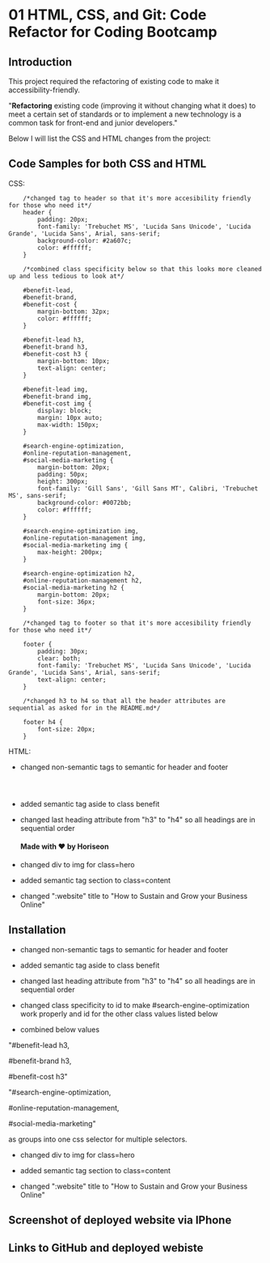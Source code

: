 # 01 HTML, CSS, and Git: Code Refactor for Coding Bootcamp

## Introduction

This project required the refactoring of existing code to make it accessibility-friendly.

"**Refactoring** existing code (improving it without changing what it does) to meet a certain set of standards or to implement a new technology is a common task for front-end and junior developers."

Below I will list the CSS and HTML changes from the project:

## Code Samples for both CSS and HTML

CSS:

		/*changed tag to header so that it's more accesibility friendly for those who need it*/
		header {
			padding: 20px;
			font-family: 'Trebuchet MS', 'Lucida Sans Unicode', 'Lucida Grande', 'Lucida Sans', Arial, sans-serif;
			background-color: #2a607c;
			color: #ffffff;
		}

		/*combined class specificity below so that this looks more cleaned up and less tedious to look at*/

		#benefit-lead,
		#benefit-brand,
		#benefit-cost {
			margin-bottom: 32px;
			color: #ffffff;
		}

		#benefit-lead h3,
		#benefit-brand h3,
		#benefit-cost h3 {
			margin-bottom: 10px;
			text-align: center;
		}

		#benefit-lead img,
		#benefit-brand img,
		#benefit-cost img {
			display: block;
			margin: 10px auto;
			max-width: 150px;
		}

		#search-engine-optimization,
		#online-reputation-management,
		#social-media-marketing {
			margin-bottom: 20px;
			padding: 50px;
			height: 300px;
			font-family: 'Gill Sans', 'Gill Sans MT', Calibri, 'Trebuchet MS', sans-serif;
			background-color: #0072bb;
			color: #ffffff;
		}

		#search-engine-optimization img,
		#online-reputation-management img,
		#social-media-marketing img {
			max-height: 200px;
		}

		#search-engine-optimization h2,
		#online-reputation-management h2,
		#social-media-marketing h2 {
			margin-bottom: 20px;
			font-size: 36px;
		}

		/*changed tag to footer so that it's more accesibility friendly for those who need it*/

		footer {
			padding: 30px;
			clear: both;
			font-family: 'Trebuchet MS', 'Lucida Sans Unicode', 'Lucida Grande', 'Lucida Sans', Arial, sans-serif;
			text-align: center;
		}

		/*changed h3 to h4 so that all the header attributes are sequential as asked for in the README.md*/

		footer h4 {
			font-size: 20px;
		}

HTML:
- changed non-semantic tags to semantic for header and footer
		<body>
			<header></header>
			<footer></footer>
		</body>

- added semantic tag aside to class benefit
		<aside class="benefits"></aside>

- changed last heading attribute from "h3" to "h4" so all headings are in sequential order
		<footer>
			<h4>Made with ❤️️ by Horiseon</h4>
		</footer>    

- changed div to img for class=hero
		<img class="hero"></div>

- added semantic tag section to class=content 
    	<section class="content">

- changed ":website" title to "How to Sustain and Grow your Business Online"
		 <title>How to Sustain and Grow your Business Online</title>

## Installation

- changed non-semantic tags to semantic for header and footer

- added semantic tag aside to class benefit

- changed last heading attribute from "h3" to "h4" so all headings are in sequential order

- changed class specificity to id to make #search-engine-optimization work properly and id for the other class values listed below
 
- combined below values

 "#benefit-lead h3,

 #benefit-brand h3,

 #benefit-cost h3"

  "#search-engine-optimization,
   
 #online-reputation-management,
  
 #social-media-marketing"
 
 as groups into one css selector for multiple selectors.

- changed div to img for class=hero

- added semantic tag section to class=content 

- changed ":website" title to "How to Sustain and Grow your Business Online"

## Screenshot of deployed website via IPhone

## Links to GitHub and deployed webiste